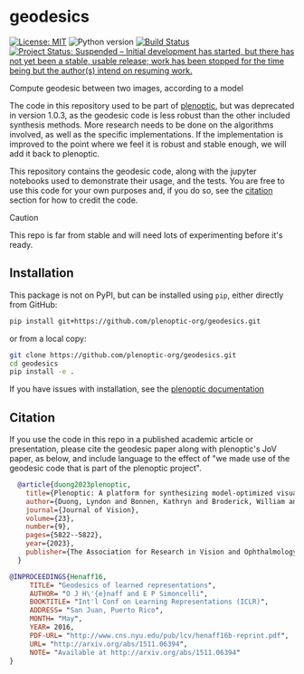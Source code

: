 # geodesics

[![License: MIT](https://img.shields.io/badge/License-MIT-yellow.svg)](https://github.com/plenoptic-org/geodesics/blob/main/LICENSE)
![Python version](https://img.shields.io/badge/python-3.10|3.11|3.12-blue.svg)
[![Build Status](https://github.com/plenoptic-org/geodesics/workflows/build/badge.svg)](https://github.com/plenoptic-org/geodesics/actions?query=workflow%3Abuild)
[![Project Status: Suspended – Initial development has started, but there has not yet been a stable, usable release; work has been stopped for the time being but the author(s) intend on resuming work.](https://www.repostatus.org/badges/latest/suspended.svg)](https://www.repostatus.org/#suspended)

Compute geodesic between two images, according to a model

The code in this repository used to be part of [plenoptic](https://github.com/plenoptic-org/plenoptic/), but was deprecated in version 1.0.3, as the geodesic code is less robust than the other included synthesis methods. More research needs to be done on the algorithms involved, as well as the specific implementations. If the implementation is improved to the point where we feel it is robust and stable enough, we will add it back to plenoptic.

This repository contains the geodesic code, along with the jupyter notebooks used to demonstrate their usage, and the tests. You are free to use this code for your own purposes and, if you do so, see the [citation](#citation) section for how to credit the code.

> [!CAUTION]
> This repo is far from stable and will need lots of experimenting before it's ready.

## Installation

This package is not on PyPI, but can be installed using `pip`, either directly from GitHub:

```bash
pip install git+https://github.com/plenoptic-org/geodesics.git
```
 
or from a local copy:

```bash
git clone https://github.com/plenoptic-org/geodesics.git
cd geodesics
pip install -e .
```

If you have issues with installation, see the [plenoptic documentation](https://plenoptic.readthedocs.io/en/latest/install.html)

## Citation

If you use the code in this repo in a published academic article or presentation, please cite the geodesic paper along with plenoptic's JoV paper, as below, and include language to the effect of "we made use of the geodesic code that is part of the plenoptic project".

```bibtex
  @article{duong2023plenoptic,
    title={Plenoptic: A platform for synthesizing model-optimized visual stimuli},
    author={Duong, Lyndon and Bonnen, Kathryn and Broderick, William and Fiquet, Pierre-{\'E}tienne and Parthasarathy, Nikhil and Yerxa, Thomas and Zhao, Xinyuan and Simoncelli, Eero},
    journal={Journal of Vision},
    volume={23},
    number={9},
    pages={5822--5822},
    year={2023},
    publisher={The Association for Research in Vision and Ophthalmology}
  }
```

```bibtex
@INPROCEEDINGS{Henaff16,
     TITLE= "Geodesics of learned representations",
     AUTHOR= "O J H\'{e}naff and E P Simoncelli",
     BOOKTITLE= "Int'l Conf on Learning Representations (ICLR)",
     ADDRESS= "San Juan, Puerto Rico",
     MONTH= "May",
     YEAR= 2016,
     PDF-URL= "http://www.cns.nyu.edu/pub/lcv/henaff16b-reprint.pdf",
     URL= "http://arxiv.org/abs/1511.06394",
     NOTE= "Available at http://arxiv.org/abs/1511.06394"
}
```
